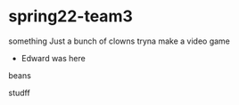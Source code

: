 # spring22-team3

something
Just a bunch of clowns tryna make a video game


* Edward was here


beans 

studff
